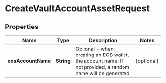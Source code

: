 

# CreateVaultAccountAssetRequest


## Properties

| Name | Type | Description | Notes |
|------------ | ------------- | ------------- | -------------|
|**eosAccountName** | **String** | Optional - when creating an EOS wallet, the account name. If not provided, a random name will be generated |  [optional] |



